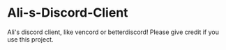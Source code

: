 # Ali-s-Discord-Client
Ali's discord client, like vencord or betterdiscord! Please give credit if you use this project.
